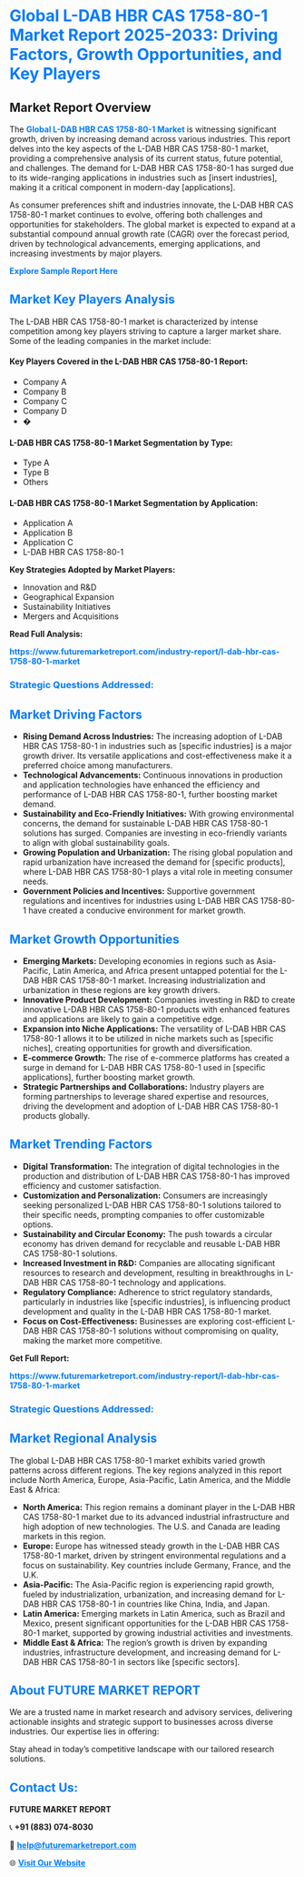 <h1 style="color: #007BFF;">Global L-DAB HBR CAS 1758-80-1 Market Report 2025-2033: Driving Factors, Growth Opportunities, and Key Players</h1>

<section id="overview">
<h2>Market Report Overview</h2>
<p>The <a href="https://www.futuremarketreport.com/industry-report/l-dab-hbr-cas-1758-80-1-market" style="color: #007BFF; text-decoration: none;"><strong>Global L-DAB HBR CAS 1758-80-1 Market</strong></a> is witnessing significant growth, driven by increasing demand across various industries. This report delves into the key aspects of the L-DAB HBR CAS 1758-80-1 market, providing a comprehensive analysis of its current status, future potential, and challenges. The demand for L-DAB HBR CAS 1758-80-1 has surged due to its wide-ranging applications in industries such as [insert industries], making it a critical component in modern-day [applications].</p>
<p>As consumer preferences shift and industries innovate, the L-DAB HBR CAS 1758-80-1 market continues to evolve, offering both challenges and opportunities for stakeholders. The global market is expected to expand at a substantial compound annual growth rate (CAGR) over the forecast period, driven by technological advancements, emerging applications, and increasing investments by major players.</p>
</section>

<section id="overview">
<p><a href="https://www.futuremarketreport.com/request-sample/reportId=116663" style="color: #007BFF; text-decoration: none;"><strong>Explore Sample Report Here</strong></a></p>
</section>

<section id="key-players">
<h2 style="color: #007BFF;">Market Key Players Analysis</h2>
<p>The L-DAB HBR CAS 1758-80-1 market is characterized by intense competition among key players striving to capture a larger market share. Some of the leading companies in the market include:</p>
<h4>Key Players Covered in the L-DAB HBR CAS 1758-80-1 Report:</h4>
<ul><li>Company A</li><li>Company B</li><li>Company C</li><li>Company D</li><li>�</li></ul>
<h4>L-DAB HBR CAS 1758-80-1 Market Segmentation by Type:</h4>
<ul><li>Type A</li><li>Type B</li><li>Others</li></ul>

<h4>L-DAB HBR CAS 1758-80-1 Market Segmentation by Application:</h4>
<ul><li>Application A</li><li>Application B</li><li>Application C</li><li>L-DAB HBR CAS 1758-80-1</li></ul>
<p><strong>Key Strategies Adopted by Market Players:</strong></p>
<ul>
<li>Innovation and R&D</li>
<li>Geographical Expansion</li>
<li>Sustainability Initiatives</li>
<li>Mergers and Acquisitions</li>
</ul>
</section>

<section>
<p><strong>Read Full Analysis: </strong></p><a href="https://www.futuremarketreport.com/industry-report/l-dab-hbr-cas-1758-80-1-market" style="color: #007BFF; text-decoration: none;"><strong>https://www.futuremarketreport.com/industry-report/l-dab-hbr-cas-1758-80-1-market</strong></a>
<h3 style="color: #007BFF;">Strategic Questions Addressed:</h3>
</section>

<section id="driving-factors">
<h2 style="color: #007BFF;">Market Driving Factors</h2>
<ul>
<li><strong>Rising Demand Across Industries:</strong> The increasing adoption of L-DAB HBR CAS 1758-80-1 in industries such as [specific industries] is a major growth driver. Its versatile applications and cost-effectiveness make it a preferred choice among manufacturers.</li>
<li><strong>Technological Advancements:</strong> Continuous innovations in production and application technologies have enhanced the efficiency and performance of L-DAB HBR CAS 1758-80-1, further boosting market demand.</li>
<li><strong>Sustainability and Eco-Friendly Initiatives:</strong> With growing environmental concerns, the demand for sustainable L-DAB HBR CAS 1758-80-1 solutions has surged. Companies are investing in eco-friendly variants to align with global sustainability goals.</li>
<li><strong>Growing Population and Urbanization:</strong> The rising global population and rapid urbanization have increased the demand for [specific products], where L-DAB HBR CAS 1758-80-1 plays a vital role in meeting consumer needs.</li>
<li><strong>Government Policies and Incentives:</strong> Supportive government regulations and incentives for industries using L-DAB HBR CAS 1758-80-1 have created a conducive environment for market growth.</li>
</ul>
</section>

<section id="growth-opportunities">
<h2 style="color: #007BFF;">Market Growth Opportunities</h2>
<ul>
<li><strong>Emerging Markets:</strong> Developing economies in regions such as Asia-Pacific, Latin America, and Africa present untapped potential for the L-DAB HBR CAS 1758-80-1 market. Increasing industrialization and urbanization in these regions are key growth drivers.</li>
<li><strong>Innovative Product Development:</strong> Companies investing in R&D to create innovative L-DAB HBR CAS 1758-80-1 products with enhanced features and applications are likely to gain a competitive edge.</li>
<li><strong>Expansion into Niche Applications:</strong> The versatility of L-DAB HBR CAS 1758-80-1 allows it to be utilized in niche markets such as [specific niches], creating opportunities for growth and diversification.</li>
<li><strong>E-commerce Growth:</strong> The rise of e-commerce platforms has created a surge in demand for L-DAB HBR CAS 1758-80-1 used in [specific applications], further boosting market growth.</li>
<li><strong>Strategic Partnerships and Collaborations:</strong> Industry players are forming partnerships to leverage shared expertise and resources, driving the development and adoption of L-DAB HBR CAS 1758-80-1 products globally.</li>
</ul>
</section>

<section id="trending-factors">
<h2 style="color: #007BFF;">Market Trending Factors</h2>
<ul>
<li><strong>Digital Transformation:</strong> The integration of digital technologies in the production and distribution of L-DAB HBR CAS 1758-80-1 has improved efficiency and customer satisfaction.</li>
<li><strong>Customization and Personalization:</strong> Consumers are increasingly seeking personalized L-DAB HBR CAS 1758-80-1 solutions tailored to their specific needs, prompting companies to offer customizable options.</li>
<li><strong>Sustainability and Circular Economy:</strong> The push towards a circular economy has driven demand for recyclable and reusable L-DAB HBR CAS 1758-80-1 solutions.</li>
<li><strong>Increased Investment in R&D:</strong> Companies are allocating significant resources to research and development, resulting in breakthroughs in L-DAB HBR CAS 1758-80-1 technology and applications.</li>
<li><strong>Regulatory Compliance:</strong> Adherence to strict regulatory standards, particularly in industries like [specific industries], is influencing product development and quality in the L-DAB HBR CAS 1758-80-1 market.</li>
<li><strong>Focus on Cost-Effectiveness:</strong> Businesses are exploring cost-efficient L-DAB HBR CAS 1758-80-1 solutions without compromising on quality, making the market more competitive.</li>
</ul>
</section>

<section>
<p><strong>Get Full Report: </strong></p><a href="https://www.futuremarketreport.com/industry-report/l-dab-hbr-cas-1758-80-1-market" style="color: #007BFF; text-decoration: none;"><strong>https://www.futuremarketreport.com/industry-report/l-dab-hbr-cas-1758-80-1-market</strong></a>
<h3 style="color: #007BFF;">Strategic Questions Addressed:</h3>
</section>


<section id="regional-analysis">
<h2 style="color: #007BFF;">Market Regional Analysis</h2>
<p>The global L-DAB HBR CAS 1758-80-1 market exhibits varied growth patterns across different regions. The key regions analyzed in this report include North America, Europe, Asia-Pacific, Latin America, and the Middle East & Africa:</p>
<ul>
<li><strong>North America:</strong> This region remains a dominant player in the L-DAB HBR CAS 1758-80-1 market due to its advanced industrial infrastructure and high adoption of new technologies. The U.S. and Canada are leading markets in this region.</li>
<li><strong>Europe:</strong> Europe has witnessed steady growth in the L-DAB HBR CAS 1758-80-1 market, driven by stringent environmental regulations and a focus on sustainability. Key countries include Germany, France, and the U.K.</li>
<li><strong>Asia-Pacific:</strong> The Asia-Pacific region is experiencing rapid growth, fueled by industrialization, urbanization, and increasing demand for L-DAB HBR CAS 1758-80-1 in countries like China, India, and Japan.</li>
<li><strong>Latin America:</strong> Emerging markets in Latin America, such as Brazil and Mexico, present significant opportunities for the L-DAB HBR CAS 1758-80-1 market, supported by growing industrial activities and investments.</li>
<li><strong>Middle East & Africa:</strong> The region’s growth is driven by expanding industries, infrastructure development, and increasing demand for L-DAB HBR CAS 1758-80-1 in sectors like [specific sectors].</li>
</ul>
</section>

<footer>
<h2 style="color: #007BFF;">About FUTURE MARKET REPORT</h2>
<p>We are a trusted name in market research and advisory services, delivering actionable insights and strategic support to businesses across diverse industries. Our expertise lies in offering:</p>

<p>Stay ahead in today’s competitive landscape with our tailored research solutions.</p>

<h2 style="color: #007BFF;">Contact Us:</h2>
<p><strong>FUTURE MARKET REPORT</strong></p>
<p>📞 <strong>+91 (883) 074-8030</strong></p>
<p>📧 <strong><a href="mailto:help@futuremarketreport.com" style="color: #007BFF;">help@futuremarketreport.com</a></strong></p>
<p>🌐 <strong><a href="https://www.futuremarketreport.com/" style="color: #007BFF;">Visit Our Website</a></strong></p>
</footer>